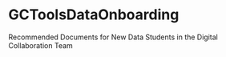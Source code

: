 # GCToolsDataOnboarding
Recommended Documents for New Data Students in the Digital Collaboration Team
